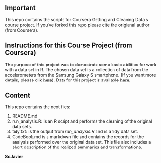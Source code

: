 ## Important

This repo contains the scripts for Coursera Getting and Cleaning Data's course project.
If you've forked this repo please cite the origianal author (from Coursera).

## Instructions for this Course Project (from Coursera)

The purpose of this project was to demostrate some basic abilities for work with a data set in R.
The chosen data set is a collection of data from the accelerometers from the Samsung Galaxy S smartphone. (If you want more details, please clik [here](http://archive.ics.uci.edu/ml/datasets/Human+Activity+Recognition+Using+Smartphones)).
Data for this project is available [here](https://d396qusza40orc.cloudfront.net/getdata%2Fprojectfiles%2FUCI%20HAR%20Dataset.zip).

## Content

This repo contains the next files:

1. README.md
2. run_analysis.R: is an R script and performs the cleaning of the original data sets.
3. tidy.txt: is the output from *run_analysis.R* and is a tidy data set.
4. CodeBook.md is a markdown file and contains the records for the analysis performed over the original data set.
This file also includes a short description of the realized summaries and transformations.
 

**ScJavier**